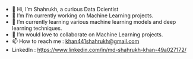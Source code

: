 - 👋 Hi, I’m Shahrukh, a curious Data Dcientist
- 👀 I’m I’m currently working on Machine Learning projects.
- 🌱 I’m currently learning various machine learning models and deep learning techniques.
- 💞️ I’m would love to collaborate on Machine Learning projects.
- 📫 How to reach me : khan441shahrukh@gmail.com
- LinkedIn : https://www.linkedin.com/in/md-shahrukh-khan-49a027172/

<!---
khan441shahrukh/khan441shahrukh is a ✨ special ✨ repository because its `README.md` (this file) appears on your GitHub profile.
You can click the Preview link to take a look at your changes.
--->
